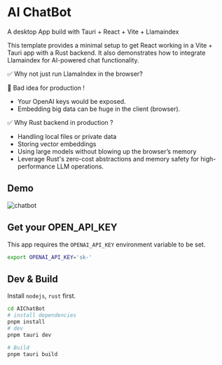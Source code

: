 # AI ChatBot 

A desktop App build with Tauri + React + Vite + Llamaindex

This template provides a minimal setup to get React working in a Vite + Tauri app with a Rust backend. It also demonstrates how to integrate Llamaindex for AI-powered chat functionality.

✅ Why not just run LlamaIndex in the browser?

🚫 Bad idea for production !

* Your OpenAI keys would be exposed.
* Embedding big data can be huge in the client (browser).


✅ Why Rust backend in production ?

* Handling local files or private data
* Storing vector embeddings
* Using large models without blowing up the browser’s memory
* Leverage Rust's zero-cost abstractions and memory safety for high-performance LLM operations.


## Demo

![chatbot](./output.gif)

## Get your OPEN_API_KEY

This app requires the `OPENAI_API_KEY` environment variable to be set.

```bash
export OPENAI_API_KEY='sk-'
```


## Dev & Build

Install `nodejs`, `rust` first.

```bash
cd AIChatBot
# install dependencies
pnpm install 
# dev
pnpm tauri dev

# Build
pnpm tauri build
```

